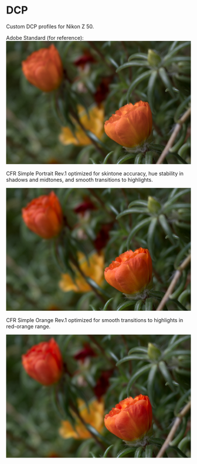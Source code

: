 # DCP
Custom DCP profiles for Nikon Z 50.

Adobe Standard (for reference):
![Adobe Standard](https://github.com/dm-u/DCP/raw/main/Flowers%20Adobe%20Standard.jpg)

CFR Simple Portrait Rev.1 optimized for skintone accuracy, hue stability in shadows and midtones, and smooth transitions to highlights. 

![Flowers Nikon Z 50 CFR Simple Portrait Rev.1](https://github.com/dm-u/DCP/raw/main/Flowers%20Nikon%20Z%2050%20CFR%20Simple%20Portrait%20Rev.1.jpg)

CFR Simple Orange Rev.1 optimized for smooth transitions to highlights in red-orange range.

![Flowers Nikon Z 50 CFR Simple Orange Rev.1](https://github.com/dm-u/DCP/raw/main/Flowers%20Nikon%20Z%2050%20CFR%20Simple%20Orange%20Rev.1.jpg)
